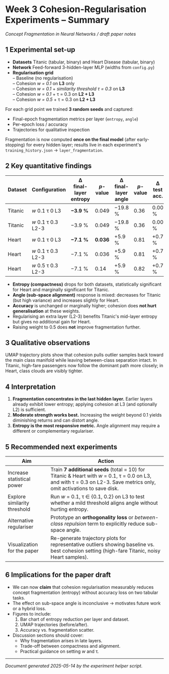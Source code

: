 # Week 3 Cohesion-Regularisation Experiments – Summary

_Concept Fragmentation in Neural Networks / draft paper notes_

## 1  Experimental set-up

* **Datasets**   Titanic (tabular, binary) and Heart Disease (tabular, binary)
* **Network**    Feed-forward 3-hidden-layer MLP (widths from `config.py`)
* **Regularisation grid**  
  – Baseline (no regularisation)  
  – Cohesion *w = 0.1* on **L3** only  
  – Cohesion *w = 0.1* + _similarity threshold τ = 0.3_ on **L3**  
  – Cohesion *w = 0.1* + τ = 0.3 on **L2 + L3**  
  – Cohesion *w = 0.5* + τ = 0.3 on **L2 + L3**

For each grid point we trained **3 random seeds** and captured:
* Final-epoch fragmentation metrics per layer (`entropy`, `angle`)
* Per-epoch loss / accuracy
* Trajectories for qualitative inspection

Fragmentation is now computed **once on the final model** (after early-stopping) for every hidden layer; results live in each experiment's `training_history.json` → `layer_fragmentation`.

## 2  Key quantitative findings

| Dataset | Configuration | Δ final-layer entropy | *p*-value | Δ final-layer angle | *p*-value | Δ test acc. |
|---------|---------------|----------------------|-----------|---------------------|-----------|--------------|
| Titanic | *w* 0.1   τ 0  L3 | **−3.9 %** | 0.049 | −19.8 % | 0.36 | 0.00 % |
| Titanic | *w* 0.1   τ 0.3  L2-3 | −3.9 % | 0.049 | −19.8 % | 0.36 | 0.00 % |
| Heart   | *w* 0.1   τ 0  L3 | **−7.1 %** | **0.036** | +5.9 % | 0.81 | +0.7 % |
| Heart   | *w* 0.1   τ 0.3  L2-3 | −7.1 % | 0.036 | +5.9 % | 0.81 | +0.7 % |
| Heart   | *w* 0.5   τ 0.3  L2-3 | −7.1 % | 0.14 | +5.9 % | 0.82 | +0.7 % |

* **Entropy (compactness)** drops for both datasets, statistically significant for Heart and marginally significant for Titanic.
* **Angle (sub-space alignment)** response is mixed: decreases for Titanic (but high variance) and increases slightly for Heart.
* **Accuracy** is unchanged or marginally higher; cohesion does **not hurt generalisation** at these weights.
* Regularising an extra layer (L2-3) benefits Titanic's mid-layer entropy but gives no additional gain for Heart.
* Raising weight to 0.5 does **not** improve fragmentation further.

## 3  Qualitative observations

UMAP trajectory plots show that cohesion pulls outlier samples back toward the main class manifold while leaving between-class separation intact.  In Titanic, high-fare passengers now follow the dominant path more closely; in Heart, class clouds are visibly tighter.

## 4  Interpretation

1. **Fragmentation concentrates in the last hidden layer.**  Earlier layers already exhibit lower entropy; applying cohesion at L3 (and optionally L2) is sufficient.
2. **Moderate strength works best.**  Increasing the weight beyond 0.1 yields diminishing returns and can distort angle.
3. **Entropy is the most responsive metric.**  Angle alignment may require a different or complementary regulariser.

## 5  Recommended next experiments

| Aim | Action |
|-----|--------|
| Increase statistical power | Train **7 additional seeds** (total = 10) for Titanic & Heart with *w* = 0.1, τ = 0.0 on L3, and with τ = 0.3 on L2-3.  Save metrics only, omit activations to save disk. |
| Explore similarity threshold | Run *w* = 0.1, τ ∈ {0.1, 0.2} on L3 to test whether a mild threshold aligns angle without hurting entropy. |
| Alternative regulariser | Prototype an **orthogonality loss** or *between-class repulsion* term to explicitly reduce sub-space angle. |
| Visualization for the paper | Re-generate trajectory plots for representative outliers showing baseline vs. best cohesion setting (high-fare Titanic, noisy Heart samples). |

## 6  Implications for the paper draft

* We can now **claim** that cohesion regularisation measurably reduces concept fragmentation (entropy) without accuracy loss on two tabular tasks.
* The effect on sub-space angle is inconclusive → motivates future work or a hybrid loss.
* Figures to include:  
  1. Bar chart of entropy reduction per layer and dataset.  
  2. UMAP trajectories (before/after).  
  3. Accuracy vs. fragmentation scatter.
* Discussion sections should cover:
  * Why fragmentation arises in late layers.  
  * Trade-off between compactness and alignment.  
  * Practical guidance on setting *w* and τ.

---
_Document generated 2025-05-14 by the experiment helper script._ 